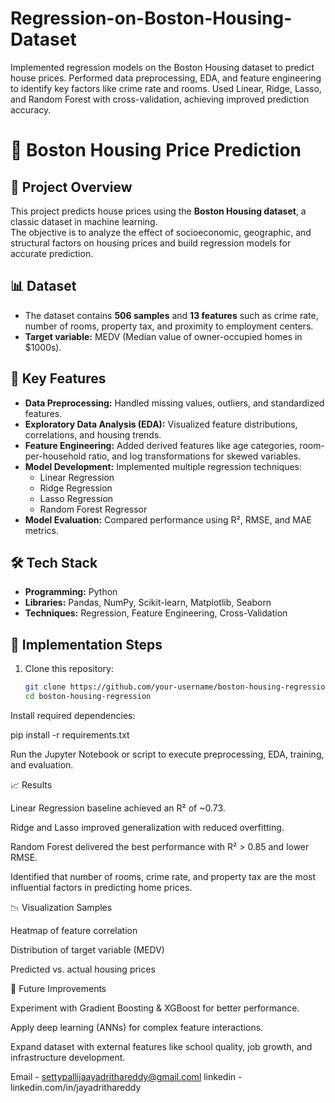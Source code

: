 # Regression-on-Boston-Housing-Dataset
Implemented regression models on the Boston Housing dataset to predict house prices. Performed data preprocessing, EDA, and feature engineering to identify key factors like crime rate and rooms. Used Linear, Ridge, Lasso, and Random Forest with cross-validation, achieving improved prediction accuracy.
# 🏡 Boston Housing Price Prediction

## 📌 Project Overview
This project predicts house prices using the **Boston Housing dataset**, a classic dataset in machine learning.  
The objective is to analyze the effect of socioeconomic, geographic, and structural factors on housing prices and build regression models for accurate prediction.

## 📊 Dataset
- The dataset contains **506 samples** and **13 features** such as crime rate, number of rooms, property tax, and proximity to employment centers.  
- **Target variable:** MEDV (Median value of owner-occupied homes in $1000s).  

## 🔑 Key Features
- **Data Preprocessing:** Handled missing values, outliers, and standardized features.  
- **Exploratory Data Analysis (EDA):** Visualized feature distributions, correlations, and housing trends.  
- **Feature Engineering:** Added derived features like age categories, room-per-household ratio, and log transformations for skewed variables.  
- **Model Development:** Implemented multiple regression techniques:
  - Linear Regression  
  - Ridge Regression  
  - Lasso Regression  
  - Random Forest Regressor  
- **Model Evaluation:** Compared performance using R², RMSE, and MAE metrics.  

## 🛠️ Tech Stack
- **Programming:** Python  
- **Libraries:** Pandas, NumPy, Scikit-learn, Matplotlib, Seaborn  
- **Techniques:** Regression, Feature Engineering, Cross-Validation  

## 🚀 Implementation Steps
1. Clone this repository:  
   ```bash
   git clone https://github.com/your-username/boston-housing-regression.git
   cd boston-housing-regression
Install required dependencies:

pip install -r requirements.txt


Run the Jupyter Notebook or script to execute preprocessing, EDA, training, and evaluation.

📈 Results

Linear Regression baseline achieved an R² of ~0.73.

Ridge and Lasso improved generalization with reduced overfitting.

Random Forest delivered the best performance with R² > 0.85 and lower RMSE.

Identified that number of rooms, crime rate, and property tax are the most influential factors in predicting home prices.

📉 Visualization Samples

Heatmap of feature correlation

Distribution of target variable (MEDV)

Predicted vs. actual housing prices

🔮 Future Improvements

Experiment with Gradient Boosting & XGBoost for better performance.

Apply deep learning (ANNs) for complex feature interactions.

Expand dataset with external features like school quality, job growth, and infrastructure development.

Email - settypallijaayadrithareddy@gmail.coml
linkedin - linkedin.com/in/jayadrithareddy
